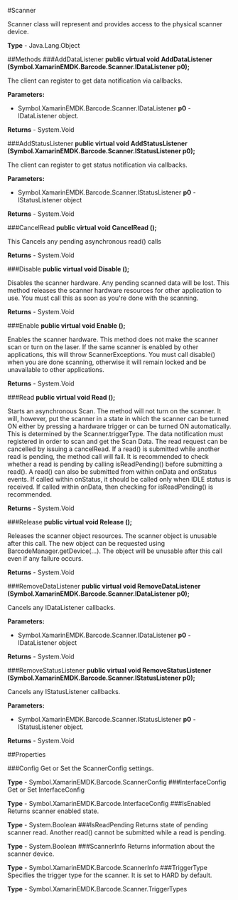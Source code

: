 #Scanner

Scanner class will represent and provides access to the physical scanner device.

**Type** - Java.Lang.Object

##Methods
###AddDataListener
**public virtual void AddDataListener (Symbol.XamarinEMDK.Barcode.Scanner.IDataListener p0);**

The client can register to get data notification via callbacks.

**Parameters:** 

* Symbol.XamarinEMDK.Barcode.Scanner.IDataListener **p0** - IDataListener object.

**Returns** - System.Void

###AddStatusListener
**public virtual void AddStatusListener (Symbol.XamarinEMDK.Barcode.Scanner.IStatusListener p0);**

The client can register to get status notification via callbacks.

**Parameters:** 

* Symbol.XamarinEMDK.Barcode.Scanner.IStatusListener **p0** - IStatusListener object

**Returns** - System.Void

###CancelRead
**public virtual void CancelRead ();**

This Cancels any pending asynchronous read() calls


**Returns** - System.Void

###Disable
**public virtual void Disable ();**

Disables the scanner hardware. Any pending scanned data will be lost. This method releases the scanner hardware resources for other application to use. You must call this as soon as you're done with the scanning.


**Returns** - System.Void

###Enable
**public virtual void Enable ();**

Enables the scanner hardware. This method does not make the scanner scan or turn on the laser. If the same scanner is enabled by other applications, this will throw ScannerExceptions. You must call disable() when you are done scanning, otherwise it will remain locked and be unavailable to other applications.


**Returns** - System.Void

###Read
**public virtual void Read ();**

Starts an asynchronous Scan. The method will not turn on the scanner. It will, however, put the scanner in a state in which the scanner can be turned ON either by pressing a hardware trigger or can be turned ON automatically. This is determined by the Scanner.triggerType. The data notification must registered in order to scan and get the Scan Data. The read request can be cancelled by issuing a cancelRead. If a read() is submitted while another read is pending, the method call will fail. It is recommended to check whether a read is pending by calling isReadPending() before submitting a read(). A read() can also be submitted from within onData and onStatus events. If called within onStatus, it should be called only when IDLE status is received. If called within onData, then checking for isReadPending() is recommended.


**Returns** - System.Void

###Release
**public virtual void Release ();**

Releases the scanner object resources. The scanner object is unusable after this call. The new object can be requested using BarcodeManager.getDevice(...). The object will be unusable after this call even if any failure occurs.


**Returns** - System.Void

###RemoveDataListener
**public virtual void RemoveDataListener (Symbol.XamarinEMDK.Barcode.Scanner.IDataListener p0);**

Cancels any IDataListener callbacks.

**Parameters:** 

* Symbol.XamarinEMDK.Barcode.Scanner.IDataListener **p0** - IDataListener object

**Returns** - System.Void

###RemoveStatusListener
**public virtual void RemoveStatusListener (Symbol.XamarinEMDK.Barcode.Scanner.IStatusListener p0);**

Cancels any IStatusListener callbacks.

**Parameters:** 

* Symbol.XamarinEMDK.Barcode.Scanner.IStatusListener **p0** - IStatusListener object.

**Returns** - System.Void

##Properties

###Config
Get or Set the ScannerConfig settings.

**Type** - Symbol.XamarinEMDK.Barcode.ScannerConfig
###InterfaceConfig
Get or Set InterfaceConfig

**Type** - Symbol.XamarinEMDK.Barcode.InterfaceConfig
###IsEnabled
Returns scanner enabled state.

**Type** - System.Boolean
###IsReadPending
Returns state of pending scanner read. Another read() cannot be submitted while a read is pending.

**Type** - System.Boolean
###ScannerInfo
Returns information about the scanner device.

**Type** - Symbol.XamarinEMDK.Barcode.ScannerInfo
###TriggerType
Specifies the trigger type for the scanner. It is set to HARD by default.

**Type** - Symbol.XamarinEMDK.Barcode.Scanner.TriggerTypes


